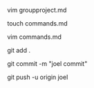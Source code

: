 vim groupproject.md

touch commands.md

vim commands.md

git add .

git commit -m "joel commit"

git push -u origin joel
